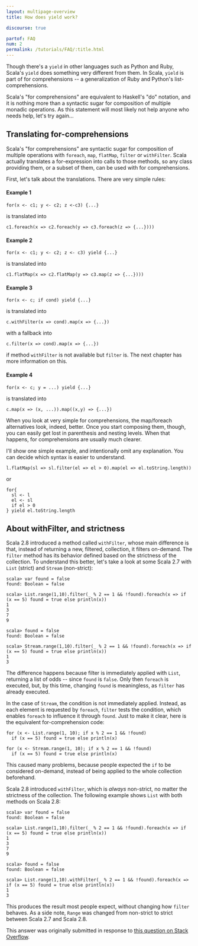 ```yaml
---
layout: multipage-overview
title: How does yield work?

discourse: true

partof: FAQ
num: 2
permalink: /tutorials/FAQ/:title.html
---
```

Though there's a `yield` in other languages such as Python and Ruby, Scala's
`yield` does something very different from them. In Scala, `yield` is part
of for comprehensions -- a generalization of Ruby and Python's list-comprehensions.

Scala's "for comprehensions" are equivalent to Haskell's "do" notation, and it
is nothing more than a syntactic sugar for composition of multiple monadic
operations. As this statement will most likely not help anyone who needs help,
let's try again...

Translating for-comprehensions
------------------------------

Scala's "for comprehensions" are syntactic sugar for composition of multiple
operations with `foreach`, `map`, `flatMap`, `filter` or `withFilter`.
Scala actually translates a for-expression into calls to those methods,
so any class providing them, or a subset of them, can be used with for comprehensions.

First, let's talk about the translations. There are very simple rules:

#### Example 1

    for(x <- c1; y <- c2; z <-c3) {...}

is translated into

    c1.foreach(x => c2.foreach(y => c3.foreach(z => {...})))

#### Example 2

    for(x <- c1; y <- c2; z <- c3) yield {...}

is translated into

    c1.flatMap(x => c2.flatMap(y => c3.map(z => {...})))

#### Example 3

    for(x <- c; if cond) yield {...}

is translated into

    c.withFilter(x => cond).map(x => {...})

with a fallback into

    c.filter(x => cond).map(x => {...})

if method `withFilter` is not available but `filter` is.
The next chapter has more information on this.

#### Example 4

    for(x <- c; y = ...) yield {...}

is translated into

    c.map(x => (x, ...)).map((x,y) => {...})


When you look at very simple for comprehensions, the map/foreach alternatives
look, indeed, better. Once you start composing them, though, you can easily get
lost in parenthesis and nesting levels. When that happens, for comprehensions
are usually much clearer.

I'll show one simple example, and intentionally omit any explanation. You can
decide which syntax is easier to understand.

    l.flatMap(sl => sl.filter(el => el > 0).map(el => el.toString.length))

or

    for{
      sl <- l
      el <- sl
      if el > 0
    } yield el.toString.length


About withFilter, and strictness
----------------------------------

Scala 2.8 introduced a method called `withFilter`, whose main difference is
that, instead of returning a new, filtered, collection, it filters on-demand.
The `filter` method has its behavior defined based on the strictness of the
collection. To understand this better, let's take a look at some Scala 2.7 with
`List` (strict) and `Stream` (non-strict):

    scala> var found = false
    found: Boolean = false

    scala> List.range(1,10).filter(_ % 2 == 1 && !found).foreach(x => if (x == 5) found = true else println(x))
    1
    3
    7
    9

    scala> found = false
    found: Boolean = false

    scala> Stream.range(1,10).filter(_ % 2 == 1 && !found).foreach(x => if (x == 5) found = true else println(x))
    1
    3

The difference happens because filter is immediately applied with `List`,
returning a list of odds -- since `found` is `false`. Only then `foreach` is
executed, but, by this time, changing `found` is meaningless, as `filter` has
already executed.

In the case of `Stream`, the condition is not immediately applied. Instead, as
each element is requested by `foreach`, `filter` tests the condition, which
enables `foreach` to influence it through `found`. Just to make it clear, here
is the equivalent for-comprehension code:

    for (x <- List.range(1, 10); if x % 2 == 1 && !found)
      if (x == 5) found = true else println(x)

    for (x <- Stream.range(1, 10); if x % 2 == 1 && !found)
      if (x == 5) found = true else println(x)

This caused many problems, because people expected the `if` to be considered
on-demand, instead of being applied to the whole collection beforehand.

Scala 2.8 introduced `withFilter`, which is _always_ non-strict, no matter the
strictness of the collection. The following example shows `List` with both
methods on Scala 2.8:

    scala> var found = false
    found: Boolean = false

    scala> List.range(1,10).filter(_ % 2 == 1 && !found).foreach(x => if (x == 5) found = true else println(x))
    1
    3
    7
    9

    scala> found = false
    found: Boolean = false

    scala> List.range(1,10).withFilter(_ % 2 == 1 && !found).foreach(x => if (x == 5) found = true else println(x))
    1
    3

This produces the result most people expect, without changing how `filter`
behaves. As a side note, `Range` was changed from non-strict to strict between
Scala 2.7 and Scala 2.8.

This answer was originally submitted in response to [this question on Stack Overflow][1].

  [1]: https://stackoverflow.com/questions/1052476/can-someone-explain-scalas-yield/1052510#1052510
